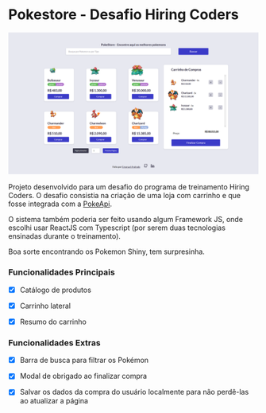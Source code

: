 # Pokestore - Desafio Hiring Coders

![Tela inicial da Pokestore](./pokestore-cover.png)

Projeto desenvolvido para um desafio do programa de treinamento Hiring Coders. O desafio consistia na criação de uma loja com carrinho e que fosse integrada com a [PokeApi](https://pokeapi.co).

O sistema também poderia ser feito usando algum Framework JS, onde escolhi usar ReactJS com Typescript (por serem duas tecnologias ensinadas durante o treinamento).

Boa sorte encontrando os Pokemon Shiny, tem surpresinha.

### Funcionalidades Principais

 - [x] Catálogo de produtos

 - [x] Carrinho lateral

 - [x] Resumo do carrinho

### Funcionalidades Extras

 - [x] Barra de busca para filtrar os Pokémon

 - [x] Modal de obrigado ao finalizar compra

 - [x] Salvar os dados da compra do usuário localmente para não perdê-las ao atualizar a página

